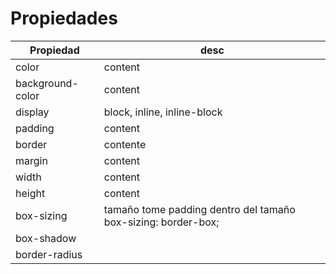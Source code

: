 # Propiedades


| Propiedad        | desc                                                           |
| ---------------- | -------------------------------------------------------------- |
| color            | content                                                        |
| background-color | content                                                        |
| display          | block, inline, inline-block                                    |
| padding          | content                                                        |
| border           | contente                                                       |
| margin           | content                                                        |
| width            | content                                                        |
| height           | content                                                        |
| box-sizing       | tamaño tome padding  dentro del tamaño box-sizing: border-box; |
| box-shadow       |                                                                |
| border-radius                 |                                                                |


